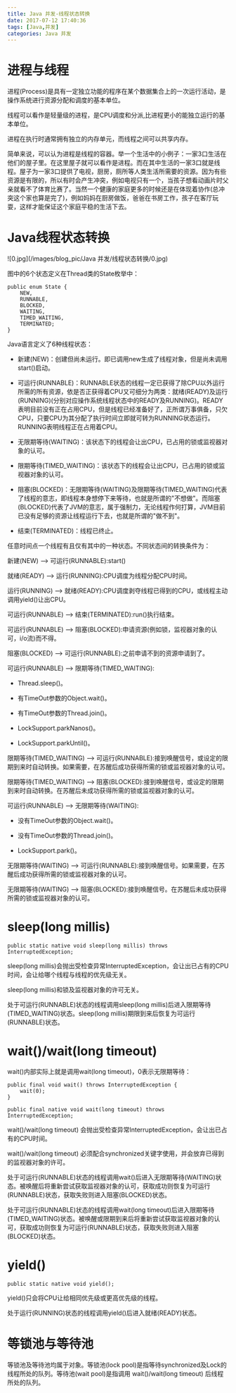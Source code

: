 ```yaml
---
title: Java 并发-线程状态转换
date: 2017-07-12 17:40:36
tags: [Java,并发]
categories: Java 并发
---
```


# 进程与线程

进程(Process)是具有一定独立功能的程序在某个数据集合上的一次运行活动，是操作系统进行资源分配和调度的基本单位。

线程可以看作是轻量级的进程，是CPU调度和分派,比进程更小的能独立运行的基本单位。

进程在执行时通常拥有独立的内存单元，而线程之间可以共享内存。

简单来说，可以认为进程是线程的容器。举一个生活中的小例子：一家3口生活在他们的屋子里。在这里屋子就可以看作是进程。而在其中生活的一家3口就是线程。屋子为一家3口提供了电视，厨房，厕所等人类生活所需要的资源。因为有些资源是有限的，所以有时会产生冲突，例如电视只有一个，当孩子想看动画片时父亲就看不了体育比赛了。当然一个健康的家庭更多的时候还是在体现着协作(总冲突这个家也算是完了)，例如妈妈在厨房做饭，爸爸在书房工作，孩子在客厅玩耍，这样才能保证这个家庭平稳的生活下去。

<!-- more -->

# Java线程状态转换

![0.jpg](/images/blog_pic/Java 并发/线程状态转换/0.jpg)

图中的6个状态定义在Thread类的State枚举中：

```
public enum State {
    NEW,
    RUNNABLE,
    BLOCKED,
    WAITING,
    TIMED_WAITING,
    TERMINATED;
}
```

Java语言定义了6种线程状态：

- 新建(NEW)：创建但尚未运行。即已调用new生成了线程对象，但是尚未调用start()启动。

- 可运行(RUNNABLE)：RUNNABLE状态的线程一定已获得了除CPU以外运行所需的所有资源，依是否正获得着CPU又可细分为两类：就绪(READY)及运行(RUNNING)(分别对应操作系统线程状态中的READY及RUNNING)。READY表明目前没有正在占用CPU，但是线程已经准备好了，正所谓万事俱备，只欠CPU，只要CPU为其分配了执行时间立即就可转为RUNNING状态运行。RUNNING表明线程正在占用着CPU。

- 无限期等待(WAITING)：该状态下的线程会让出CPU，已占用的锁或监视器对象的认可。

- 限期等待(TIMED_WAITING)：该状态下的线程会让出CPU，已占用的锁或监视器对象的认可。

- 阻塞(BLOCKED)：无限期等待(WAITING)及限期等待(TIMED_WAITING)代表了线程的意志，即线程本身想停下来等待，也就是所谓的"不想做"。而阻塞(BLOCKED)代表了JVM的意志，属于强制力，无论线程作何打算，JVM目前已没有足够的资源让线程运行下去，也就是所谓的"做不到"。

- 结束(TERMINATED)：线程已终止。

任意时间点一个线程有且仅有其中的一种状态。不同状态间的转换条件为：

新建(NEW) --> 可运行(RUNNABLE):start()

就绪(READY) --> 运行(RUNNING):CPU调度为线程分配CPU时间。

运行(RUNNING) --> 就绪(READY):CPU调度剥夺线程已得到的CPU，或线程主动调用yield()让出CPU。

可运行(RUNNABLE) --> 结束(TERMINATED):run()执行结束。

可运行(RUNNABLE) --> 阻塞(BLOCKED):申请资源(例如锁，监视器对象的认可，i/o流)而不得。

阻塞(BLOCKED) --> 可运行(RUNNABLE):之前申请不到的资源申请到了。

可运行(RUNNABLE) --> 限期等待(TIMED_WAITING):

- Thread.sleep()。

- 有TimeOut参数的Object.wait()。

- 有TimeOut参数的Thread.join()。

- LockSupport.parkNanos()。

- LockSupport.parkUntil()。

限期等待(TIMED_WAITING) --> 可运行(RUNNABLE):接到唤醒信号，或设定的限期到来时自动转换。如果需要，在苏醒后成功获得所需的锁或监视器对象的认可。

限期等待(TIMED_WAITING) --> 阻塞(BLOCKED):接到唤醒信号，或设定的限期到来时自动转换。在苏醒后未成功获得所需的锁或监视器对象的认可。

可运行(RUNNABLE) --> 无限期等待(WAITING):

- 没有TimeOut参数的Object.wait()。

- 没有TimeOut参数的Thread.join()。

- LockSupport.park()。

无限期等待(WAITING) --> 可运行(RUNNABLE):接到唤醒信号。如果需要，在苏醒后成功获得所需的锁或监视器对象的认可。

无限期等待(WAITING) --> 阻塞(BLOCKED):接到唤醒信号。在苏醒后未成功获得所需的锁或监视器对象的认可。

# sleep(long millis)

```
public static native void sleep(long millis) throws InterruptedException;
```

sleep(long millis)会抛出受检查异常InterruptedException，会让出已占有的CPU时间，会让给哪个线程与线程的优先级无关。

sleep(long millis)和锁及监视器对象的许可无关。

处于可运行(RUNNABLE)状态的线程调用sleep(long millis)后进入限期等待(TIMED_WAITING)状态。sleep(long millis)期限到来后恢复为可运行(RUNNABLE)状态。

# wait()/wait(long timeout)

wait()内部实际上就是调用wait(long timeout)，0表示无限期等待：

```
public final void wait() throws InterruptedException {
    wait(0);
}

public final native void wait(long timeout) throws InterruptedException;
```

wait()/wait(long timeout) 会抛出受检查异常InterruptedException，会让出已占有的CPU时间。

wait()/wait(long timeout) 必须配合synchronized关键字使用，并会放弃已得到的监视器对象的许可。

处于可运行(RUNNABLE)状态的线程调用wait()后进入无限期等待(WAITING)状态。被唤醒后将重新尝试获取监视器对象的认可，获取成功则恢复为可运行(RUNNABLE)状态，获取失败则进入阻塞(BLOCKED)状态。

处于可运行(RUNNABLE)状态的线程调用wait(long timeout)后进入限期等待(TIMED_WAITING)状态。被唤醒或限期到来后将重新尝试获取监视器对象的认可，获取成功则恢复为可运行(RUNNABLE)状态，获取失败则进入阻塞(BLOCKED)状态。

# yield()

```
public static native void yield();
```

yield()只会将CPU让给相同优先级或更高优先级的线程。

处于运行(RUNNING)状态的线程调用yield()后进入就绪(READY)状态。

# 等锁池与等待池

等锁池及等待池均属于对象。等锁池(lock pool)是指等待synchronized及Lock的线程所处的队列。等待池(wait pool)是指调用 wait()/wait(long timeout) 后线程所处的队列。